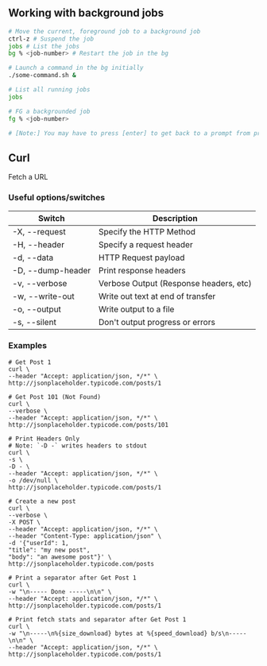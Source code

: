 ## Working with background jobs

```sh
# Move the current, foreground job to a background job
ctrl-z # Suspend the job
jobs # List the jobs
bg % <job-number> # Restart the job in the bg

# Launch a command in the bg initially
./some-command.sh &

# List all running jobs
jobs

# FG a backgrounded job
fg % <job-number>

# [Note:] You may have to press [enter] to get back to a prompt from printed stdout
```

## Curl

Fetch a URL

### Useful options/switches

| Switch | Description |
| --- | --- |
| -X, --request | Specify the HTTP Method |
| -H, --header | Specify a request header |
| -d, --data | HTTP Request payload |
| -D, --dump-header | Print response headers |
| -v, --verbose | Verbose Output (Response headers, etc) |
| -w, --write-out | Write out text at end of transfer |
| -o, --output | Write output to a file |
| -s, --silent | Don't output progress or errors |

### Examples

```
# Get Post 1
curl \
--header "Accept: application/json, */*" \
http://jsonplaceholder.typicode.com/posts/1

# Get Post 101 (Not Found)
curl \
--verbose \
--header "Accept: application/json, */*" \
http://jsonplaceholder.typicode.com/posts/101

# Print Headers Only
# Note: `-D -` writes headers to stdout
curl \
-s \
-D - \
--header "Accept: application/json, */*" \
-o /dev/null \
http://jsonplaceholder.typicode.com/posts/1

# Create a new post
curl \
--verbose \
-X POST \
--header "Accept: application/json, */*" \
--header "Content-Type: application/json" \
-d '{"userId": 1,
"title": "my new post",
"body": "an awesome post"}' \
http://jsonplaceholder.typicode.com/posts

# Print a separator after Get Post 1
curl \
-w "\n----- Done -----\n\n" \
--header "Accept: application/json, */*" \
http://jsonplaceholder.typicode.com/posts/1

# Print fetch stats and separator after Get Post 1
curl \
-w "\n-----\n%{size_download} bytes at %{speed_download} b/s\n-----\n\n" \
--header "Accept: application/json, */*" \
http://jsonplaceholder.typicode.com/posts/1
```

